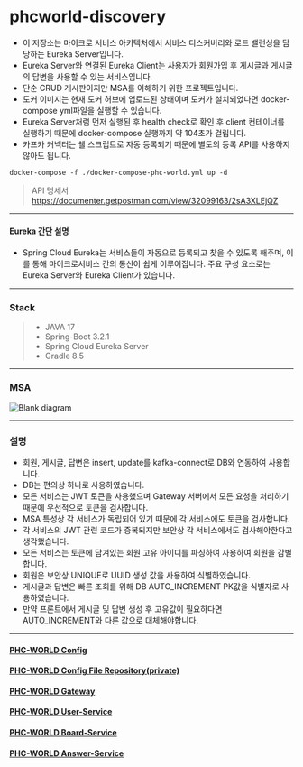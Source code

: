 # phcworld-discovery
* 이 저장소는 마이크로 서비스 아키텍처에서 서비스 디스커버리와 로드 밸런싱을 담당하는 Eureka Server입니다.  
* Eureka Server와 연결된 Eureka Client는 사용자가 회원가입 후 게시글과 게시글의 답변을 사용할 수 있는 서비스입니다.  
* 단순 CRUD 게시판이지만 MSA를 이해하기 위한 프로젝트입니다.
* 도커 이미지는 현재 도커 허브에 업로드된 상태이며 도커가 설치되었다면 docker-compose yml파일을 실행할 수 있습니다.
* Eureka Server처럼 먼저 실행된 후 health check로 확인 후 client 컨테이너를 실행하기 때문에 docker-compose 실행까지 약 104초가 걸립니다.
* 카프카 커넥터는 쉘 스크립트로 자동 등록되기 때문에 별도의 등록 API를 사용하지 않아도 됩니다.
```
docker-compose -f ./docker-compose-phc-world.yml up -d
```
> API 명세서
> https://documenter.getpostman.com/view/32099163/2sA3XLEjQZ
*** 
#### Eureka 간단 설명
* Spring Cloud Eureka는 서비스들이 자동으로 등록되고 찾을 수 있도록 해주며, 이를 통해 마이크로서비스 간의 통신이 쉽게 이루어집니다. 주요 구성 요소로는 Eureka Server와 Eureka Client가 있습니다.
*** 
### Stack
> * JAVA 17
> * Spring-Boot 3.2.1
> * Spring Cloud Eureka Server
> * Gradle 8.5
*** 
### MSA
![Blank diagram](https://github.com/javamogi/phcworld-discovery/assets/40781237/937cf791-1f37-47d2-8f3c-57e1127636de)
*** 
### 설명
* 회원, 게시글, 답변은 insert, update를 kafka-connect로 DB와 연동하여 사용합니다.
* DB는 편의상 하나로 사용하였습니다.
* 모든 서비스는 JWT 토큰을 사용했으며 Gateway 서버에서 모든 요청을 처리하기 때문에 우선적으로 토큰을 검사합니다.
* MSA 특성상 각 서비스가 독립되어 있기 때문에 각 서비스에도 토큰을 검사합니다.
* 각 서비스의 JWT 관련 코드가 중복되지만 보안상 각 서비스에서도 검사해야한다고 생각했습니다.
* 모든 서비스는 토큰에 담겨있는 회원 고유 아이디를 파싱하여 사용하여 회원을 감별합니다.
* 회원은 보안상 UNIQUE로 UUID 생성 값을 사용하여 식별하였습니다.
* 게시글과 답변은 빠른 조회를 위해 DB AUTO_INCREMENT PK값을 식별자로 사용하였습니다.
* 만약 프론트에서 게시글 및 답변 생성 후 고유값이 필요하다면 AUTO_INCREMENT와 다른 값으로 대체해야합니다.
***
#### [PHC-WORLD Config](https://github.com/javamogi/phc-world-config)
#### [PHC-WORLD Config File Repository(private)](https://github.com/javamogi/phc-world-git-repo)
#### [PHC-WORLD Gateway](https://github.com/javamogi/phc-world-gateway)
#### [PHC-WORLD User-Service](https://github.com/javamogi/phc-world-user-service)
#### [PHC-WORLD Board-Service](https://github.com/javamogi/phc-world-board-service)
#### [PHC-WORLD Answer-Service](https://github.com/javamogi/phc-world-board-answer-service)
